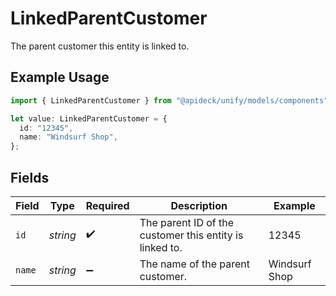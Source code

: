 # LinkedParentCustomer

The parent customer this entity is linked to.

## Example Usage

```typescript
import { LinkedParentCustomer } from "@apideck/unify/models/components";

let value: LinkedParentCustomer = {
  id: "12345",
  name: "Windsurf Shop",
};
```

## Fields

| Field                                                   | Type                                                    | Required                                                | Description                                             | Example                                                 |
| ------------------------------------------------------- | ------------------------------------------------------- | ------------------------------------------------------- | ------------------------------------------------------- | ------------------------------------------------------- |
| `id`                                                    | *string*                                                | :heavy_check_mark:                                      | The parent ID of the customer this entity is linked to. | 12345                                                   |
| `name`                                                  | *string*                                                | :heavy_minus_sign:                                      | The name of the parent customer.                        | Windsurf Shop                                           |